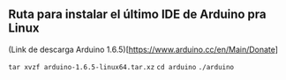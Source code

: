 ## Ruta para instalar el último IDE de Arduino pra Linux

(Link de descarga Arduino 1.6.5)[https://www.arduino.cc/en/Main/Donate]


`tar xvzf arduino-1.6.5-linux64.tar.xz`
`cd arduino`
`./arduino`